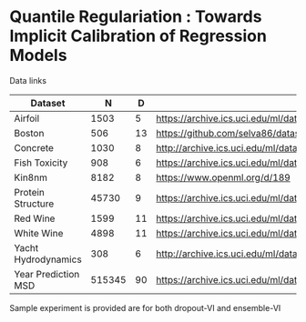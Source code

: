 # Quantile Regulariation : Towards Implicit Calibration of Regression Models


Data links


| Dataset | N | D | link  |
| --- | --- |--- | --- |
|  Airfoil | 1503 | 5 |https://archive.ics.uci.edu/ml/datasets/Airfoil+Self-Noise |
|  Boston  | 506 | 13 | https://github.com/selva86/datasets/blob/master/BostonHousing.csv|
|  Concrete | 1030  | 8 |http://archive.ics.uci.edu/ml/datasets/Concrete+Compressive+Strength  |
|  Fish Toxicity    | 908 | 6 | https://archive.ics.uci.edu/ml/datasets/QSAR+fish+toxicity|
|  Kin8nm   | 8182 | 8 |  https://www.openml.org/d/189 |
|  Protein Structure | 45730 |9 | https://archive.ics.uci.edu/ml/datasets/Physicochemical+Properties+of+Protein+Tertiary+Structure |
|  Red Wine | 1599 | 11 |  https://archive.ics.uci.edu/ml/datasets/wine+quality|
|  White Wine | 4898 | 11 |   https://archive.ics.uci.edu/ml/datasets/wine+quality |
|  Yacht Hydrodynamics | 308 | 6 |   http://archive.ics.uci.edu/ml/datasets/yacht+hydrodynamics |
|  Year  Prediction MSD | 515345 | 90 |  https://archive.ics.uci.edu/ml/datasets/YearPredictionMSD |



Sample experiment is provided are for both dropout-VI and ensemble-VI
